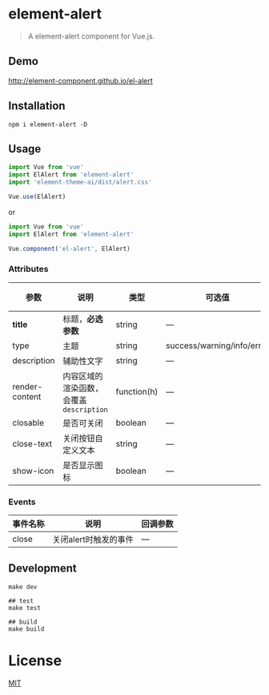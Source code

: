 # element-alert
> A element-alert component for Vue.js.

## Demo
http://element-component.github.io/el-alert

## Installation
```shell
npm i element-alert -D
```

## Usage
```javascript
import Vue from 'vue'
import ElAlert from 'element-alert'
import 'element-theme-ai/dist/alert.css'

Vue.use(ElAlert)
```

or

```javascript
import Vue from 'vue'
import ElAlert from 'element-alert'

Vue.component('el-alert', ElAlert)
```

### Attributes
| 参数      | 说明          | 类型      | 可选值                           | 默认值  |
|---------- |-------------- |---------- |--------------------------------  |-------- |
| **title** | 标题，**必选参数** | string | — | — |
| type | 主题 | string | success/warning/info/error | info |
| description | 辅助性文字 | string | — | — |
| render-content | 内容区域的渲染函数，会覆盖 `description` | function(h) | — | — |
| closable | 是否可关闭 | boolean | — | true |
| close-text | 关闭按钮自定义文本 | string | — | — |
| show-icon | 是否显示图标 | boolean | — | false |

### Events
| 事件名称 | 说明 | 回调参数 |
|---------- |-------- |---------- |
| close | 关闭alert时触发的事件 | — |

## Development
```shell
make dev

## test
make test

## build
make build
```

# License
[MIT](https://opensource.org/licenses/MIT)
